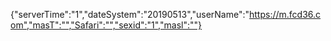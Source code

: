 {"serverTime":"1","dateSystem":"20190513","userName":"https://m.fcd36.com","masT":"","Safari":"","sexid":"1","masl":""}
